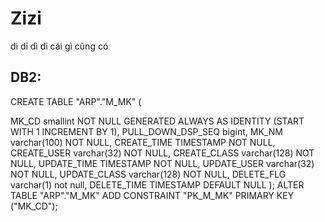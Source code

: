 # Zizi
di dỉ dì di cái gì cũng có


DB2:
-----------------------------------------------------------------
CREATE TABLE "ARP"."M_MK" (

  MK_CD smallint NOT NULL GENERATED ALWAYS AS IDENTITY (START WITH 1 INCREMENT BY 1),
  PULL_DOWN_DSP_SEQ bigint,
  MK_NM varchar(100) NOT NULL,
  CREATE_TIME TIMESTAMP NOT NULL,
  CREATE_USER varchar(32) NOT NULL,
  CREATE_CLASS varchar(128) NOT NULL,
  UPDATE_TIME TIMESTAMP NOT NULL,
  UPDATE_USER varchar(32) NOT NULL,
  UPDATE_CLASS varchar(128) NOT NULL,
  DELETE_FLG varchar(1) not null,
  DELETE_TIME TIMESTAMP DEFAULT NULL
);
ALTER TABLE "ARP"."M_MK" ADD CONSTRAINT "PK_M_MK" PRIMARY KEY ("MK_CD");
